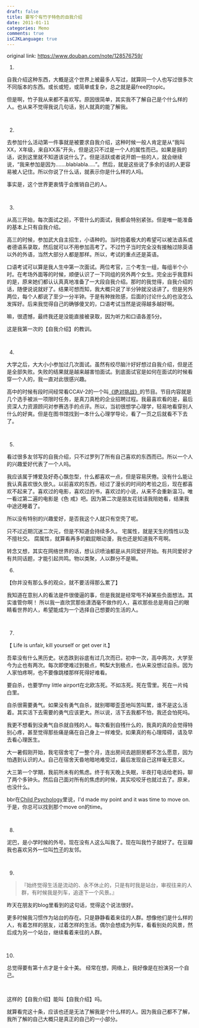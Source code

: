```yaml
---
draft: false
title: 要写个有竹子特色的自我介绍
date: 2011-01-11
categories: Memo
comments: true
isCJKLanguage: true
---
```


original link: https://www.douban.com/note/128576759/

1.

自我介绍这种东西，大概是这个世界上被最多人写过，就算同一个人也写过很多次不同版本的东西。或长或短，或简单或复杂，总之就是最free的topic。

但是啊，竹子我从来都不喜欢写。原因很简单，其实我不了解自己是个什么样的人。也从来不觉得我说几句话，别人就真的能了解我。

 

2.

去参加什么活动第一件事就是被要求自我介绍，这种时候一般人肯定是从“我叫XX，X年级，来自XX系”开头，但是这只不过是一个人的属性而已。如果是我的话，说到这里就不知道该说什么了。但是活跃或者说开朗一些的人，就会继续说，“我来参加是因为.......blablabla.....”。然后，就是这些说了多余的话的人更容易被人记住。所以你说了什么话，就表示你是什么样的人吗。

事实是，这个世界更衷情于会推销自己的人。

 

3.

从高三开始，每次面试之前，不管什么的面试，我都会特别紧张。但是唯一能准备的基本上只有自我介绍。

高三的时候，参加武大自主招生，小语种的。当时抱着极大的希望可以被法语系或者德语系录取，然后就可以不用参加高考了。不过竹子当时完全没有接触过除英语以外的外语，当然大部分人都是那样。所以，考试的重点还是英语。

口语考试可以算是我人生中第一次面试。两位考官，三个考生一组，每组半个小时。在考场外面等的时候，顺便认识了一下同组的另外两个女生。完全出乎我意料的是，原来她们都认认真真地准备了一大段自我介绍。那时的我觉得，自我介绍的话，随便说说就好了。结果可想而知，我大概只说了半分钟就没话讲了。但是另外两位，每个人都说了至少一分半钟。于是有种挫败感，后面的讨论什么的也没怎么发挥好。后来我觉得自己的确够傻叉的，口语考试当然是说得越多越好啊。

嘛，很遗憾，最终我还是没能直接被录取，因为听力和口语各差5分。

这是我第一次的【自我介绍】的教训。

 

4.

大学之后，大大小小参加过几次面试。虽然有绞尽脑汁好好想过自我介绍，但是还是全部失败。失败的结果就是越来越害怕面试。到底面试官是如何在面试的时候看穿一个人的，我一直对此很感兴趣。

高中的时候有段时间经常看CCAV-2的一个叫[《绝对挑战》](http://baike.baidu.com/view/69509.htm)的节目。节目内容就是几个选手被派一项限时任务，是真刀真枪的企业招聘过程。我最喜欢看的是，最后资深人力资源顾问对参赛选手的点评。所以，当初很想学心理学，轻易地看穿别人什么的好爽。但是在图书馆找到一本什么心理学导论，看了一页之后就看不下去了。

 

5.

看过很多友邻写的自我介绍，只不过罗列了所有自己喜欢的东西而已。所以一个人的兴趣爱好代表了一个人吗。

我应该属于博爱及好奇心飘忽型，什么都喜欢一点，但是容易厌倦。没有什么能让我认真喜欢很久很久。以前喜欢的东西，经过了漫长的时间的考验之后，现在都喜欢不起来了。喜欢过的电影，喜欢过的书，喜欢过的小说，从来不会重新温习。唯一看过第二遍的电影是《色 戒》吧。因为第二次是朋友花钱请我陪她看，结果我中途还睡着了。

所以没有特别的兴趣爱好，是否我这个人就只有空壳了呢。

只不过近期沉迷二次元，但是不知道会持续多久。
宅属性，就是天生的惰性以及不擅社交。
腐属性，就算看再多的戳屁眼动漫，我也还是知道我不弯啊。

转念又想，其实在网络世界的话，想认识喷油都是从共同爱好开始。有共同爱好才有共同话题，才能引起共鸣。物以类聚，人以群分不是嘛。



6.

【你并没有那么多的观众，就不要活得那么累了】

我知道在意别人的看法是件很傻逼的事，但是我就是经常甩不掉某些负面想法。其实谁管你啊！
所以我一直欣赏那些潇洒毫不做作的人，喜欢那些总是用自己的眼睛看世界的人，希望能成为一个选择自己想要的生活的人。

 

7.

【 Life is unfair, kill yourself or get over it.】

吾辈没有什么黑历史。状态跌到谷底有过几次而已，初中一次，高中两次，大学至今为止也有两次。每次即使难过到极点，鸭梨大到极点，也从来没想过自杀。因为人家怕疼啊，也不要像跳楼那样死得好难看。

要自杀，也要学my little airport在北欧冻死。不如冻死。死在雪里。死在一片纯白里。

自杀很需要勇气。如果没有勇气自杀，就别唧唧歪歪地叫苦叫累，谁不是这么活着。其实活下去需要的勇气应该更大。所以说，活下去我都不怕，我还会怕死吗。

我更不想看到没勇气自杀就自残的人。每次看到自残什么的，我真的真的会觉得特别心疼，甚至觉得那些痛是痛在自己身上一样难受。如果真的有心理障碍，请及早去看心理医生。

大一暑假刚开始，我宅宿舍宅了一整个月，连出房间去趟厨房都不怎么愿意，因为怕遇到认识的人。自己在宿舍天昏地暗地难受过，最后发现自己这样毫无意义。

大三第一个学期，我前所未有的焦虑。终于有天晚上失眠，半夜打电话给老妈，聊了两个多钟头。然后自己面对所有的焦虑的时候，其实咬咬牙也就过去了。原来，也没什么。

bbr在[Child Psychology](http://music.sina.com.cn/yueku/mi.php?id=391169)里说，I'd made my point and it was time to move on. 于是，你总可以找到那个move on的time。

 

8.

泥巴，是小学时候的外号。现在没有人这么叫我了。现在叫我竹子就好了。在豆瓣我也喜欢另外一位叫[竹子](https://www.douban.com/people/jessie_shall/)的友邻。

 

9.

> 『始终觉得生活是流动的、永不休止的，只是有时我是站台，审视往来的人群，有时候我是列车，追逐下一个风景。』

昨天在朋友的blog里看到的这句话，觉得这个说法很好。

更多时候我习惯作为站台的存在。只是静静看着来往的人群。想像他们是什么样的人，有着怎样的朋友，过着怎样的生活。偶尔会想成为列车，看看别处的风景，然后成为另一个站台，继续看着来往的人群。

 

10.

总觉得要有第十点才是十全十美。
经常在想，网络上，我好像是在扮演另一个自己。

 

这样的【自我介绍】能叫【自我介绍】吗。

就算看完这十条，应该也还是无法了解我是个什么样的人。因为我自己都不了解，我所了解的自己大概只是真正的自己的一小部分。
